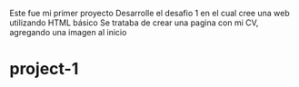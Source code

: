 Este fue mi primer proyecto
Desarrolle el desafio 1 en el cual cree una web utilizando HTML básico
Se trataba de crear una pagina con mi CV, agregando una imagen al inicio


# project-1
